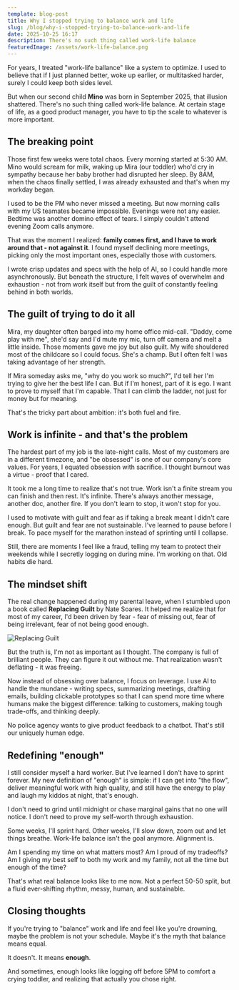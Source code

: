 ```yaml
---
template: blog-post
title: Why I stopped trying to balance work and life 
slug: /blog/why-i-stopped-trying-to-balance-work-and-life
date: 2025-10-25 16:17
description: There's no such thing called work-life balance
featuredImage: /assets/work-life-balance.png
---
```


For years, I treated "work-life ballance" like a system to optimize. I used to believe that if I just planned better, woke up earlier, or multitasked harder, surely I could keep both sides level. 

But when our second child **Mino** was born in September 2025, that illusion shattered. There's no such thing called work-life balance. At certain stage of life, as a good product manager, you have to tip the scale to whatever is more important. 

## The breaking point 

Those first few weeks were total chaos. Every morning started at 5:30 AM. Mino would scream for milk, waking up Mira (our toddler) who'd cry in sympathy because her baby brother had disrupted her sleep. By 8AM, when the chaos finally settled, I was already exhausted and that's when my workday began. 

I used to be the PM who never missed a meeting. But now morning calls with my US teamates became impossible. Evenings were not any easier. Bedtime was another domino effect of tears. I simply couldn't attend evening Zoom calls anymore.

That was the moment I realized: **family comes first, and I have to work around that - not against it**.  I found myself declining more meetings, picking only the most important ones, especially those with customers. 

I wrote crisp updates and specs with the help of AI, so I could handle more asynchronously. But beneath the structure, I felt waves of overwhelm and exhaustion - not from work itself but from the guilt of constantly feeling behind in both worlds. 

## The guilt of trying to do it all 

Mira, my daughter often barged into my home office mid-call. "Daddy, come play with me", she'd say and I'd mute my mic, turn off camera and melt a little inside. Those moments gave me joy but also guilt. My wife shouldered most of the childcare so I could focus. She's a champ. But I often felt I was taking advantage of her strength. 

If Mira someday asks me, "why do you work so much?", I'd tell her I'm trying to give her the best life I can. But if I'm honest, part of it is ego. I want to prove to myself that I'm capable. That I can climb the ladder, not just for money but for meaning. 

That's the tricky part about ambition: it's both fuel and fire. 

## Work is infinite - and that's the problem

The hardest part of my job is the late-night calls. Most of my customers are in a different timezone, and "be obsessed" is one of our company's core values. For years, I equated obsession with sacrifice. I thought burnout was a virtue - proof that I cared. 

It took me a long time to realize that's not true. Work isn't a finite stream you can finish and then rest. It's infinite. There's always another message, another doc, another fire. If you don't learn to stop, it won't stop for you.

I used to motivate with guilt and fear as if taking a break meant I didn't care enough. But guilt and fear are not sustainable. I've learned to pause before I break. To pace myself for the marathon instead of sprinting until I collapse. 

Still, there are moments I feel like a fraud, telling my team to protect their weekends while I secretly logging on during mine. I'm working on that. Old habits die hard. 

## The mindset shift

The real change happened during my parental leave, when I stumbled upon a book called **Replacing Guilt** by Nate Soares. It helped me realize that for most of my career, I'd been driven by fear - fear of missing out, fear of being irrelevant, fear of not being good enough. 

![Replacing Guilt](/assets/replacing-guilt.png)


But the truth is, I'm not as important as I thought. The company is full of brilliant people. They can figure it out without me. That realization wasn't deflating - it was freeing. 

Now instead of obsessing over balance, I focus on leverage. I use AI to handle the mundane - writing specs, summarizing meetings, drafting emails, building clickable prototypes so that I can spend more time where humans make the biggest difference: talking to customers, making tough trade-offs, and thinking deeply. 

No police agency wants to give product feedback to a chatbot. That's still our uniquely human edge. 

## Redefining "enough"

I still consider myself a hard worker. But I've learned I don't have to sprint forever. My new definition of "enough" is simple: if I can get into "the flow", deliver meaningful work with high quality, and still have the energy to play and laugh my kiddos at night, that's enough. 

I don't need to grind until midnight or chase marginal gains that no one will notice. I don't need to prove my self-worth through exhaustion. 

Some weeks, I'll sprint hard. Other weeks, I'll slow down, zoom out and let things breathe. Work-life balance isn't the goal anymore. Alignment is. 

Am I spending my time on what matters most? Am I proud of my tradeoffs? Am I giving my best self to both my work and my family, not all the time but enough of the time? 

That's what real balance looks like to me now. Not a perfect 50-50 split, but a fluid ever-shifting rhythm, messy, human, and sustainable. 

## Closing thoughts 

If you're trying to "balance" work and life and feel like you're drowning, maybe the problem is not your schedule. Maybe it's the myth that balance means equal. 

It doesn't. It means **enough**. 

And sometimes, enough looks like logging off before 5PM to comfort a crying toddler, and realizing that actually you chose right. 